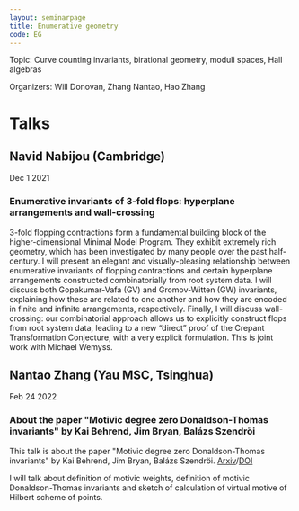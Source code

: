 ```yaml
---
layout: seminarpage
title: Enumerative geometry
code: EG
---
```


Topic: Curve counting invariants, birational geometry, moduli spaces, Hall algebras

Organizers: Will Donovan, Zhang Nantao, Hao Zhang

# Talks

## Navid Nabijou (Cambridge)

Dec 1 2021

### Enumerative invariants of 3-fold flops: hyperplane arrangements and wall-crossing

3-fold flopping contractions form a fundamental building block of the higher-dimensional Minimal Model Program. They exhibit extremely rich geometry, which has been investigated by many people over the past half-century. I will present an elegant and visually-pleasing relationship between enumerative invariants of flopping contractions and certain hyperplane arrangements constructed combinatorially from root system data. I will discuss both Gopakumar-Vafa (GV) and Gromov-Witten (GW) invariants, explaining how these are related to one another and how they are encoded in finite and infinite arrangements, respectively. Finally, I will discuss wall-crossing: our combinatorial approach allows us to explicitly construct flops from root system data, leading to a new “direct” proof of the Crepant Transformation Conjecture, with a very explicit formulation. This is joint work with Michael Wemyss.

## Nantao Zhang (Yau MSC, Tsinghua)

Feb 24 2022

### About the paper "Motivic degree zero Donaldson-Thomas invariants" by Kai Behrend, Jim Bryan, Balázs Szendröi

This talk is about the paper "Motivic degree zero Donaldson-Thomas invariants" by Kai Behrend, Jim Bryan, Balázs Szendröi. [Arxiv](https://arxiv.org/abs/0909.5088)/[DOI](https://doi.org/10.1007/s00222-012-0408-1)

I will talk about definition of motivic weights, definition of motivic Donaldson-Thomas invariants and sketch of calculation of virtual motive of Hilbert scheme of points.
